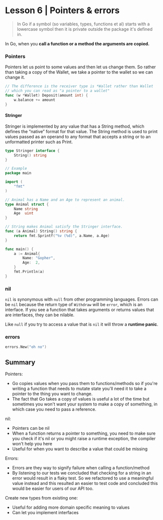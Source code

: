 Lesson 6 | Pointers & errors
===

> In Go if a symbol (so variables, types, functions et al) starts with a lowercase symbol then it is private outside 
>the package it's defined in.

In Go, when you **call a function or a method the arguments are copied.**

### Pointers
Pointers let us point to some values and then let us change them. 
So rather than taking a copy of the Wallet, we take a pointer to the wallet so we can change it.
```go
// The difference is the receiver type is *Wallet rather than Wallet 
// which you can read as "a pointer to a wallet"
func (w *Wallet) Deposit(amount int) {
    w.balance += amount
}
```

#### Stringer
Stringer is implemented by any value that has a String method, which defines the “native” format for that value. 
The String method is used to print values passed as an operand to any format that accepts a string or to an unformatted 
printer such as Print.
```go
type Stringer interface {
    String() string
}

// Example
package main

import (
	"fmt"
)

// Animal has a Name and an Age to represent an animal.
type Animal struct {
	Name string
	Age  uint
}

// String makes Animal satisfy the Stringer interface.
func (a Animal) String() string {
	return fmt.Sprintf("%v (%d)", a.Name, a.Age)
}

func main() {
	a := Animal{
		Name: "Gopher",
		Age:  2,
	}
	fmt.Println(a)
}
```

### nil
`nil` is synonymous with `null` from other programming languages. Errors can be `nil` because the return type of 
`Withdraw` will be `error`, which is an interface. If you see a function that takes arguments or returns values that are
interfaces, they can be nilable.

Like `null` if you try to access a value that is `nil` it will throw a **runtime panic**.

### errors
```go
errors.New("oh no")
```

## Summary
Pointers:
- Go copies values when you pass them to functions/methods so if you're writing a function that needs to mutate state 
you'll need it to take a pointer to the thing you want to change.
- The fact that Go takes a copy of values is useful a lot of the time but sometimes you won't want your system to make 
a copy of something, in which case you need to pass a reference. 

nil:
- Pointers can be nil
- When a function returns a pointer to something, you need to make sure you check if it's nil or you might raise a runtime 
exception, the compiler won't help you here
- Useful for when you want to describe a value that could be missing

Errors:
- Errors are they way to signify failure when calling a function/method
- By listening to our tests we concluded that checking for a string in an error would result in a flaky test.
So we refactored to use a meaningful value instead and this resulted an easier to test code and concluded this would be 
easier for users of our API too.

Create new types from existing one:
- Useful for adding more domain specific meaning to values
- Can let you implement interfaces